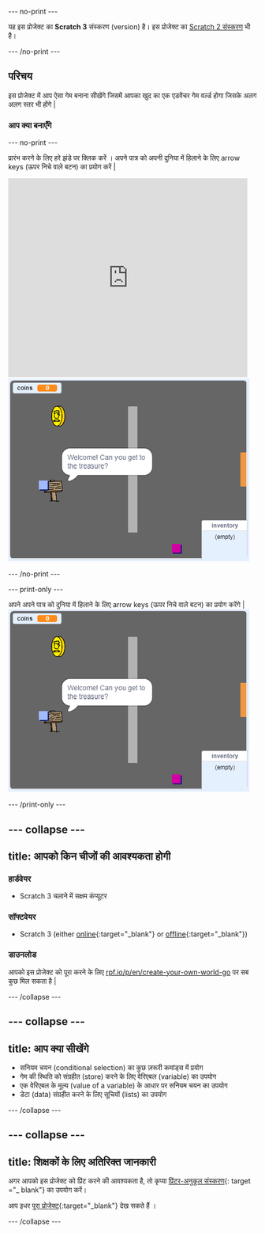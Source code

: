 \--- no-print \---

यह इस प्रोजेक्ट का **Scratch 3** संस्करण (version) है। इस प्रोजेक्ट का [Scratch 2 संस्करण](https://projects.raspberrypi.org/en/projects/create-your-own-world-scratch2) भी है।

\--- /no-print \---

## परिचय

इस प्रोजेक्ट में आप ऐसा गेम बनाना सीखेंगे जिसमें आपका खुद का एक एडवेंचर गेम वर्ल्ड होगा जिसके अलग अलग स्तर भी होंगे |

### आप क्या बनाएँगे

\--- no-print \---

प्रारंभ करने के लिए हरे झंडे पर क्लिक करें । अपने पात्र को अपनी दुनिया में हिलाने के लिए arrow keys (ऊपर निचे वाले बटन) का प्रयोग करें |

<div class="scratch-preview">
  <iframe allowtransparency="true" width="485" height="402" src="https://scratch.mit.edu/projects/embed/258757783/?autostart=false" frameborder="0" scrolling="no"></iframe>
  <img src="images/showcase.png">
</div>

\--- /no-print \---

\--- print-only \---

अपने अपने पात्र को दुनिया में हिलाने के लिए arrow keys (ऊपर निचे वाले बटन) का प्रयोग करेंगे | ![showcase.png](images/showcase.png)

\--- /print-only \---

## \--- collapse \---

## title: आपको किन चीजों की आवश्यकता होगी

### हार्डवेयर

- Scratch 3 चलाने में सक्षम कंप्यूटर

### सॉफ्टवेयर

- Scratch 3 (either [online](https://rpf.io/scratchon){:target="_blank"} or [offline](https://rpf.io/scratchoff){:target="_blank"})

### डाउनलोड

आपको इस प्रोजेक्ट को पूरा करने के लिए [rpf.io/p/en/create-your-own-world-go](https://rpf.io/p/en/create-your-own-world-go) पर सब कुछ मिल सकता है |

\--- /collapse \---

## \--- collapse \---

## title: आप क्या सीखेंगे

- सनियम चयन (conditional selection) का कुछ ज़रूरी कमांड्स में प्रयोग
- गेम की स्थिति को संग्रहीत (store) करने के लिए वेरिएबल (variable) का उपयोग 
- एक वेरिएबल के मूल्य (value of a variable) के आधार पर सनियम चयन का उपयोग
- डेटा (data) संग्रहीत करने के लिए सूचियों (lists) का उपयोग

\--- /collapse \---

## \--- collapse \---

## title: शिक्षकों के लिए अतिरिक्त जानकारी

अगर आपको इस प्रोजेक्ट को प्रिंट करने की आवश्यकता है, तो कृप्या [प्रिंटर-अनुकूल संस्करण](https://projects.raspberrypi.org/en/projects/create-your-own-world/print){: target ="_ blank"} का उपयोग करें।

आप इधर [पूरा प्रोजेक्ट](https://rpf.io/p/en/create-your-own-world-get){:target="_blank"} देख सकते हैं ।

\--- /collapse \---